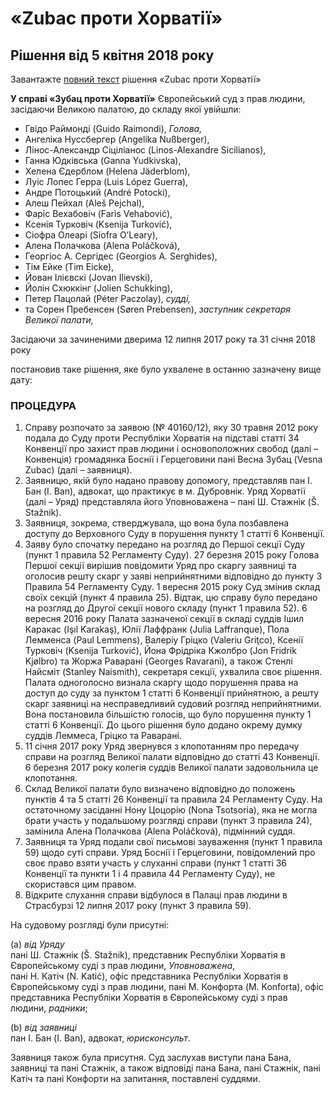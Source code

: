 # «Zubac проти Хорватії»

## Рішення від 5 квітня 2018 року

Завантажте [повний текст](https://github.com/EducationalEra/hrights/tree/074987dc9b7a25cbe07b11db60eef1e48a6109fb/1/Velyka_Palata.pdf) рішення «Zubac проти Хорватії»

**У справі «Зубац проти Хорватії»** Європейський суд з прав людини, засідаючи Великою палатою, до складу якої увійшли:

* Гвідо Раймонді \(Guido Raimondi\), _Голова,_
* Ангеліка Нуссбергер \(Angelika Nußberger\),
* Лінос-Александр Сіціліанос \(Linos-Alexandre Sicilianos\),
* Ганна Юдківська \(Ganna Yudkivska\),
* Хелена Єдерблом \(Helena Jäderblom\),
* Луіс Лопес Герра \(Luis López Guerra\),
* Андре Потоцький \(André Potocki\),
* Алеш Пейхал \(Aleš Pejchal\),
* Фаріс Вехабовіч \(Faris Vehabović\),
* Ксенія Турковіч \(Ksenija Turković\),
* Сіофра Олеарі \(Síofra O’Leary\),
* Алена Полачкова \(Alena Poláčková\),
* Георгіос А. Сергідес \(Georgios A. Serghides\),
* Тім Ейке \(Tim Eicke\),
* Йован Ілієвскі \(Jovan Ilievski\),
* Йолін Схюккінг \(Jolien Schukking\),
* Петер Пацолай \(Péter Paczolay\), _судді,_
* та Сорен Пребенсен \(Søren Prebensen\), _заступник секретаря Великої палати,_

Засідаючи за зачиненими дверима 12 липня 2017 року та 31 січня 2018 року

постановив таке рішення, яке було ухвалене в останню зазначену вище дату:

### ПРОЦЕДУРА

1. Справу розпочато за заявою \(№ 40160/12\), яку 30 травня 2012 року подала до Суду проти Республіки Хорватія на підставі статті 34 Конвенції про захист прав людини і основоположних свобод \(далі – Конвенція\) громадянка Боснії і Герцеговини пані Весна Зубац \(Vesna Zubac\) \(далі – заявниця\).
2. Заявницю, якій було надано правову допомогу, представляв пан І. Бан \(I. Ban\), адвокат, що практикує в м. Дубровнік. Уряд Хорватії \(далі – Уряд\) представляла його Уповноважена – пані Ш. Стажнік \(Š. Stažnik\).
3. Заявниця, зокрема, стверджувала, що вона була позбавлена доступу до Верховного Суду в порушення пункту 1 статті 6 Конвенції.
4. Заяву було спочатку передано на розгляд до Першої секції Суду \(пункт 1 правила 52 Регламенту Суду\). 27 березня 2015 року Голова Першої секції вирішив повідомити Уряд про скаргу заявниці та оголосив решту скарг у заяві неприйнятними відповідно до пункту 3 Правила 54 Регламенту Суду. 1 вересня 2015 року Суд змінив склад своїх секцій \(пункт 4 правила 25\). Відтак, цю справу було передано на розгляд до Другої секції нового складу \(пункт 1 правила 52\). 6 вересня 2016 року Палата зазначеної секції в складі суддів Ішил Каракас \(Işıl Karakaş\), Юлії Лаффранк \(Julia Laffranque\), Пола Лемменса \(Paul Lemmens\), Валеріу Гріцко \(Valeriu Griţco\), Ксенії Турковіч \(Ksenija Turković\), Йона Фрідріка Кжолбро \(Jon Fridrik Kjølbro\) та Жоржа Раварані \(Georges Ravarani\), а також Стенлі Найсміт \(Stanley Naismith\), секретаря секції, ухвалила своє рішення. Палата одноголосно визнала скаргу щодо порушення права на доступ до суду за пунктом 1 статті 6 Конвенції прийнятною, а решту скарг заявниці на несправедливий судовий розгляд неприйнятними. Вона постановила більшістю голосів, що було порушення пункту 1 статті 6 Конвенції. До цього рішення було додано окрему думку суддів Леммеса, Гріцко та Раварані.
5. 11 січня 2017 року Уряд звернувся з клопотанням про передачу справи на розгляд Великої палати відповідно до статті 43 Конвенції. 6 березня 2017 року колегія суддів Великої палати задовольнила це клопотання.
6. Склад Великої палати було визначено відповідно до положень пунктів 4 та 5 статті 26 Конвенції та правила 24 Регламенту Суду. На остаточному засіданні Нону Цоцорію \(Nona Tsotsoria\), яка не могла брати участь у подальшому розгляді справи \(пункт 3 правила 24\), замінила Алена Полачкова \(Alena Poláčková\), підмінний суддя.
7. Заявниця та Уряд подали свої письмові зауваження \(пункт 1 правила 59\) щодо суті справи. Уряд Боснії і Герцеговини, повідомлений про своє право взяти участь у слуханні справи \(пункт 1 статті 36 Конвенції та пункти 1 і 4 правила 44 Регламенту Суду\), не скористався цим правом.
8. Відкрите слухання справи відбулося в Палаці прав людини в Страсбурзі 12 липня 2017 року \(пункт 3 правила 59\).

На судовому розгляді були присутні:

\(a\)  _від Уряду_  
пані Ш. Стажнік \(Š. Stažnik\), представник Республіки Хорватія в Європейському суді з прав людини, _Уповноважена_,  
пані Н. Катіч \(N. Katić\), офіс представника Республіки Хорватія в Європейському суді з прав людини, пані М. Конфорта \(M. Konforta\), офіс представника Республіки Хорватія в Європейському суді з прав людини, _радники_;

\(b\)  _від заявниці_  
пан І. Бан \(I. Ban\), адвокат, _юрисконсульт_.

Заявниця також була присутня. Суд заслухав виступи пана Бана, заявниці та пані Стажнік, а також відповіді пана Бана, пані Стажнік, пані Катіч та пані Конфорти на запитання, поставлені суддями.

